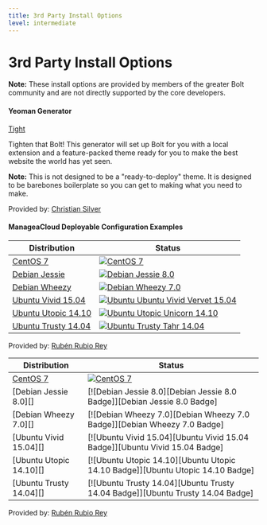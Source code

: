 ```yaml
---
title: 3rd Party Install Options
level: intermediate
---
```

3rd Party Install Options
=========================

**Note:** These install options are provided by members of the greater Bolt community and are not directly supported by the core
developers. 

#### Yeoman Generator

[Tight](https://github.com/pinpickle/tight) 

Tighten that Bolt! This generator will set up Bolt for you with a local extension 
and a feature-packed theme ready for you to make the best website the world has yet seen.

**Note:** This is not designed to be a "ready-to-deploy" theme. It is designed to 
be barebones boilerplate so you can get to making what you need to make.

Provided by: [Christian Silver](https://github.com/Pinpickle)

#### ManageaCloud Deployable Configuration Examples

Distribution  | Status
------------- | -------------
[CentOS 7](https://manageacloud.com/configuration/bolt_cms_centos_7) | [![CentOS 7](https://manageacloud.com/configuration/bolt_cms_centos_7/build/5/image)](https://manageacloud.com/configuration/bolt_cms_centos_7/builds)
[Debian Jessie](https://manageacloud.com/configuration/bolt_debian_jessie) | [![Debian Jessie 8.0](https://manageacloud.com/configuration/bolt_cms/build/1/image)](https://manageacloud.com/configuration/bolt_cms/builds)
[Debian Wheezy](https://manageacloud.com/configuration/bolt_cms) | [![Debian Wheezy 7.0](https://manageacloud.com/configuration/bolt_cms/build/1/image)](https://manageacloud.com/configuration/bolt_cms/builds)
[Ubuntu Vivid 15.04](https://manageacloud.com/configuration/bolt_ubuntu_vivid) | [![Ubuntu Ubuntu Vivid Vervet 15.04](https://manageacloud.com/configuration/bolt_ubuntu_vivid/build/8/image)](https://manageacloud.com/configuration/bolt_ubuntu_vivid/builds)
[Ubuntu Utopic 14.10](https://manageacloud.com/configuration/bolt_cms_ubuntu_utopic_unicorn_1410) | [![Ubuntu Utopic Unicorn 14.10](https://manageacloud.com/configuration/bolt_cms_ubuntu_utopic_unicorn_1410/build/6/image)](https://manageacloud.com/configuration/bolt_cms_ubuntu_utopic_unicorn_1410/builds)
[Ubuntu Trusty 14.04](https://manageacloud.com/configuration/bolt_cms_ubuntu_trusty_tahr_1404) | [![Ubuntu Trusty Tahr 14.04](https://manageacloud.com/configuration/bolt_cms_ubuntu_trusty_tahr_1404/build/2/image)](https://manageacloud.com/configuration/bolt_cms_ubuntu_trusty_tahr_1404/builds)

Provided by: [Rubén Rubio Rey](https://github.com/tk421)









































Distribution            | Status
----------------------- | -------------
[CentOS 7][centos-7]    | [![CentOS 7][centos-7-badge]][centos-7-build]
[Debian Jessie 8.0][]   | [![Debian Jessie 8.0][Debian Jessie 8.0 Badge]][Debian Jessie 8.0 Badge]
[Debian Wheezy 7.0][]   | [![Debian Wheezy 7.0][Debian Wheezy 7.0 Badge]][Debian Wheezy 7.0 Badge]
[Ubuntu Vivid 15.04][]  | [![Ubuntu Vivid 15.04][Ubuntu Vivid 15.04 Badge]][Ubuntu Vivid 15.04 Badge]
[Ubuntu Utopic 14.10][] | [![Ubuntu Utopic 14.10][Ubuntu Utopic 14.10 Badge]][Ubuntu Utopic 14.10 Badge]
[Ubuntu Trusty 14.04][] | [![Ubuntu Trusty 14.04][Ubuntu Trusty 14.04 Badge]][Ubuntu Trusty 14.04 Badge]

Provided by: [Rubén Rubio Rey](https://github.com/tk421)

[centos-7]: https://manageacloud.com/configuration/bolt_cms_centos_7
[centos-7-badge]: https://manageacloud.com/configuration/bolt_cms_centos_7/build/5/image
[centos-7-build]: https://manageacloud.com/configuration/bolt_cms_centos_7/builds
[debian-wheezy-7.0]: https://manageacloud.com/configuration/bolt_cms
[debian-wheezy-7.0-badge]: https://manageacloud.com/configuration/bolt_cms/build/1/image
[debian-wheezy-7.0-build]: https://manageacloud.com/configuration/bolt_cms/builds
[debian-jessie-8.0]: https://manageacloud.com/configuration/bolt_debian_jessie
[debian-jessie-8.0-badge]: https://manageacloud.com/configuration/bolt_cms/build/1/image
[debian-jessie-8.0-build]: https://manageacloud.com/configuration/bolt_cms/builds
[ubuntu-trusty-14.04]: https://manageacloud.com/configuration/bolt_cms_ubuntu_trusty_tahr_1404
[ubuntu-trusty-14.04-badge]: https://manageacloud.com/configuration/bolt_cms_ubuntu_trusty_tahr_1404/build/2/image
[ubuntu-trusty-14.04-build]: https://manageacloud.com/configuration/bolt_cms_ubuntu_trusty_tahr_1404/builds
[ubuntu-utopic-14.10]: https://manageacloud.com/configuration/bolt_cms_ubuntu_utopic_unicorn_1410
[ubuntu-utopic-14.10-badge]: https://manageacloud.com/configuration/bolt_cms_ubuntu_utopic_unicorn_1410/build/6/image
[ubuntu-utopic-14.10-build]: https://manageacloud.com/configuration/bolt_cms_ubuntu_utopic_unicorn_1410/builds
[ubuntu-vivid-15.04]: https://manageacloud.com/configuration/bolt_ubuntu_vivid
[ubuntu-vivid-15.04-badge]: https://manageacloud.com/configuration/bolt_ubuntu_vivid/build/8/image
[ubuntu-vivid-15.04-build]: https://manageacloud.com/configuration/bolt_ubuntu_vivid/builds

